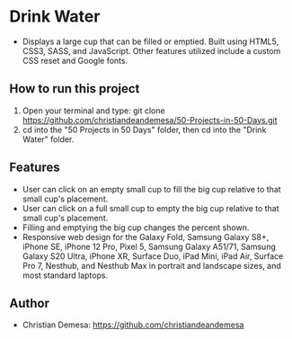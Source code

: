 # Drink Water

-   Displays a large cup that can be filled or emptied. Built using HTML5, CSS3, SASS, and JavaScript. Other features utilized include a custom CSS reset and Google fonts.

## How to run this project

1. Open your terminal and type: git clone https://github.com/christiandeandemesa/50-Projects-in-50-Days.git
2. cd into the "50 Projects in 50 Days" folder, then cd into the "Drink Water" folder.

## Features

-   User can click on an empty small cup to fill the big cup relative to that small cup's placement.
-   User can click on a full small cup to empty the big cup relative to that small cup's placement.
-   Filling and emptying the big cup changes the percent shown.
-   Responsive web design for the Galaxy Fold, Samsung Galaxy S8+, iPhone SE, iPhone 12 Pro, Pixel 5, Samsung Galaxy A51/71, Samsung Galaxy S20 Ultra, iPhone XR, Surface Duo, iPad Mini, iPad Air, Surface Pro 7, Nesthub, and Nesthub Max in portrait and landscape sizes, and most standard laptops.

## Author

-   Christian Demesa: https://github.com/christiandeandemesa
